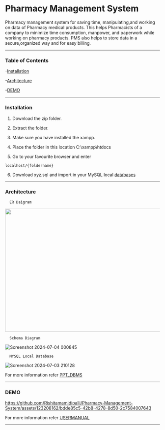 # Pharmacy Management System
Pharmacy management system for saving time, manipulating,and working on data of Pharmacy medical products. This helps Pharmacists of a company to minimize time consumption, manpower, and paperwork while working on pharmacy products. PMS also helps to store data in a secure,organized way and for easy billing.
* * *
### Table of Contents 
-[Installation](#Installation)

-[Architecture](#Architecture)

-[DEMO](#DEMO)

* * *
### Installation
1. Download the zip folder.

2. Extract the folder.

3. Make sure you have installed the xampp.

4. Place the folder in this location C:\xampp\htdocs

5. Go to your favourite browser and enter
  ```
  localhost/{foldername}
```
6. Download xyz.sql and import in your MySQL local [databases](#http://localhost/phpmyadmin)
* * *
### Architecture
```
  ER Daigram
```
<img src="https://github.com/Rishitamamidipalli/Pharmacy-Management-System/assets/123208162/ffd5f2b4-8de6-4136-bab1-d4d5fd7649e1" width="800" height="400"/>

```
  Schema Diagram
```
![Screenshot 2024-07-04 000845](https://github.com/Rishitamamidipalli/Pharmacy-Management-System/assets/123208162/b48ff7d0-0640-4199-b527-c2fa8db2d892)
```
  MYSQL Local Database
```
![Screenshot 2024-07-03 210128](https://github.com/Rishitamamidipalli/Pharmacy-Management-System/assets/123208162/2e1e34b6-d037-4849-9e0a-afc2a7df5492)

For more information refer [PPT_DBMS](<PPT_DBMS .pptx>)
* * *
### DEMO 
https://github.com/Rishitamamidipalli/Pharmacy-Management-System/assets/123208162/bdde85c5-42b8-4278-8d50-2c7584007643

For more information refer [USERMANUAL](<USERMANUAL.docx>)
* * *
